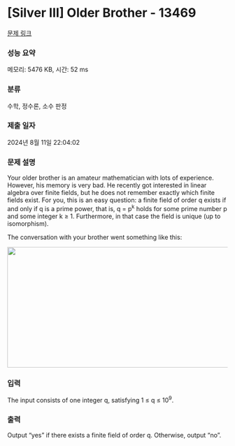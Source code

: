 # [Silver III] Older Brother - 13469 

[문제 링크](https://www.acmicpc.net/problem/13469) 

### 성능 요약

메모리: 5476 KB, 시간: 52 ms

### 분류

수학, 정수론, 소수 판정

### 제출 일자

2024년 8월 11일 22:04:02

### 문제 설명

<p>Your older brother is an amateur mathematician with lots of experience. However, his memory is very bad. He recently got interested in linear algebra over finite fields, but he does not remember exactly which finite fields exist. For you, this is an easy question: a finite field of order q exists if and only if q is a prime power, that is, q = p<sup>k</sup> holds for some prime number p and some integer k ≥ 1. Furthermore, in that case the field is unique (up to isomorphism).</p>

<p>The conversation with your brother went something like this:</p>

<p><img alt="" src="" style="height:276px; width:550px"></p>

### 입력 

 <p>The input consists of one integer q, satisfying 1 ≤ q ≤ 10<sup>9</sup>.</p>

### 출력 

 <p>Output “yes” if there exists a finite field of order q. Otherwise, output “no”.</p>

